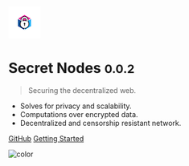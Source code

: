 ![logo](_media/favicon.png)

# Secret Nodes <small>0.0.2</small>

> Securing the decentralized web.

- Solves for privacy and scalability.
- Computations over encrypted data.
- Decentralized and censorship resistant network.

[GitHub](https://github.com/secretnodes/learn)
[Getting Started](#Welcome)

<!-- background image -->

<!-- ![](_media/bg.png) -->

<!-- background color -->

![color](#065198)